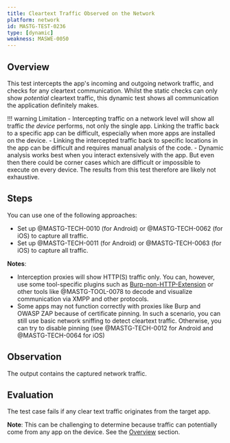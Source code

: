 ```yaml
---
title: Cleartext Traffic Observed on the Network
platform: network
id: MASTG-TEST-0236
type: [dynamic]
weakness: MASWE-0050
---
```


## Overview

This test intercepts the app's incoming and outgoing network traffic, and checks for any cleartext communication.
Whilst the static checks can only show _potential_ cleartext traffic, this dynamic test shows all communication the application definitely makes.

!!! warning Limitation
    - Intercepting traffic on a network level will show all traffic _the device_ performs, not only the single app. Linking the traffic back to a specific app can be difficult, especially when more apps are installed on the device.
    - Linking the intercepted traffic back to specific locations in the app can be difficult and requires manual analysis of the code.
    - Dynamic analysis works best when you interact extensively with the app. But even then there could be corner cases which are difficult or impossible to execute on every device. The results from this test therefore are likely not exhaustive.

## Steps

You can use one of the following approaches:

- Set up @MASTG-TECH-0010 (for Android) or @MASTG-TECH-0062 (for iOS) to capture all traffic.
- Set up @MASTG-TECH-0011 (for Android) or @MASTG-TECH-0063 (for iOS) to capture all traffic.

**Notes**:

- Interception proxies will show HTTP(S) traffic only. You can, however, use some tool-specific plugins such as [Burp-non-HTTP-Extension](https://github.com/summitt/Burp-Non-HTTP-Extension) or other tools like @MASTG-TOOL-0078 to decode and visualize communication via XMPP and other protocols.
- Some apps may not function correctly with proxies like Burp and OWASP ZAP because of certificate pinning. In such a scenario, you can still use basic network sniffing to detect cleartext traffic. Otherwise, you can try to disable pinning (see @MASTG-TECH-0012 for Android and @MASTG-TECH-0064 for iOS)

## Observation

The output contains the captured network traffic.

## Evaluation

The test case fails if any clear text traffic originates from the target app.

**Note**: This can be challenging to determine because traffic can potentially come from any app on the device. See the [Overview](#overview) section.
